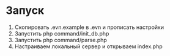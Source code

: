 # Запуск

1. Скопировать .evn.example в .evn и прописать настройки
2. Запустить php command/init_db.php
3. Запустить php command/parse.php
4. Настраиваем локальный сервер и открываем index.php